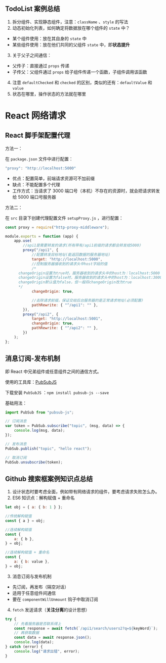 ## TodoList 案例总结

1. 拆分组件、实现静态组件，注意：`className` 、`style` 的写法
2. 动态初始化列表，如何确定将数据放在哪个组件的 `state` 中？

-   某个组件使用：放在其自身的 `state` 中
-   某些组件使用：放在他们共同的父组件 `state` 中，即**状态提升**

3. 关于父子之间通信：

-   父传子：直接通过 `props` 传递
-   子传父：父组件通过 `props` 给子组件传递一个函数，子组件调用该函数

4. 注意 `defaultChecked` 和 `checked` 的区别，类似的还有：`defaultValue` 和 `value`
5. 状态在哪里，操作状态的方法就在哪里

# React 网络请求

## React 脚手架配置代理

方法一：

在 `package.json` 文件中进行配置：

```js
"proxy": "http://localhost:5000"
```

-   优点：配置简单，前端请求资源可不加前缀
-   缺点：不能配置多个代理
-   工作方式：当请求了 3000 端口号（本机）不存在的资源时，就会把请求转发给 5000 端口号服务器

方法二：

在 `src` 目录下创建代理配置文件 `setupProxy.js` ，进行配置：

```js
const proxy = require("http-proxy-middleware");

module.exports = function (app) {
    app.use(
        //api1是需要转发的请求(所有带有/api1前缀的请求都会转发给5000)
        proxy("/api1", {
            //配置转发目标地址(能返回数据的服务器地址)
            target: "http://localhost:5000",
            //控制服务器接收到的请求头中host字段的值
            /*
      changeOrigin设置为true时，服务器收到的请求头中的host为：localhost:5000
      changeOrigin设置为false时，服务器收到的请求头中的host为：localhost:3000
      changeOrigin默认值为false，但一般将changeOrigin改为true
      */
            changeOrigin: true,

            //去除请求前缀，保证交给后台服务器的是正常请求地址(必须配置)
            pathRewrite: { "^/api1": "" },
        }),
        proxy("/api2", {
            target: "http://localhost:5001",
            changeOrigin: true,
            pathRewrite: { "^/api2": "" },
        })
    );
};
```

## 消息订阅-发布机制

即 React 中兄弟组件或任意组件之间的通信方式。

使用的工具库：[PubSubJS](https://www.npmjs.com/package/pubsub-js)

下载安装 `PubSubJS` ：`npm install pubsub-js --save`

基础用法：

```js
import PubSub from "pubsub-js";

// 订阅消息
var token = PubSub.subscribe("topic", (msg, data) => {
    console.log(msg, data);
});

// 发布消息
PubSub.publish("topic", "hello react");

// 取消订阅
PubSub.unsubscribe(token);
```

## Github 搜索框案例知识点总结

1. 设计状态时要考虑全面，例如带有网络请求的组件，要考虑请求失败怎么办。
2. ES6 知识点：解构赋值 + 重命名

```js
let obj = { a: { b: 1 } };

//传统解构赋值
const { a } = obj;

//连续解构赋值
const {
    a: { b },
} = obj;

//连续解构赋值 + 重命名
const {
    a: { b: value },
} = obj;
```

3. 消息订阅与发布机制

-   先订阅，再发布（隔空对话）
-   适用于任意组件间通信
-   要在 `componentWillUnmount` 钩子中取消订阅

4. `fetch` 发送请求（**关注分离**的设计思想）

```js
try {
    // 先看服务器是否联系得上
    const response = await fetch(`/api1/search/users2?q=${keyWord}`);
    // 再获取数据
    const data = await response.json();
    console.log(data);
} catch (error) {
    console.log("请求出错", error);
}
```
